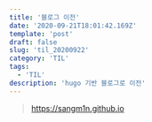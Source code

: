 ```yaml
---
title: '블로그 이전'
date: '2020-09-21T18:01:42.169Z'
template: 'post'
draft: false
slug: 'til_20200922'
category: 'TIL'
tags:
  - 'TIL'
description: 'hugo 기반 블로그로 이전'
---
```


> https://sangm1n.github.io